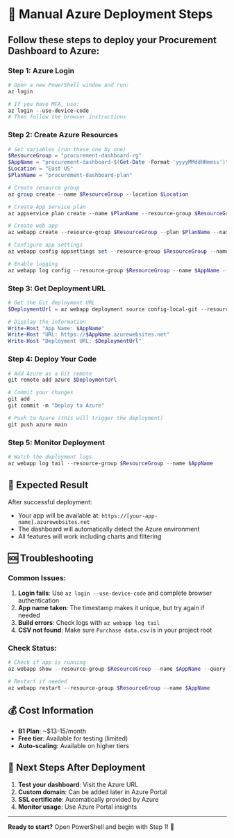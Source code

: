 # 🚀 Manual Azure Deployment Steps

## Follow these steps to deploy your Procurement Dashboard to Azure:

### Step 1: Azure Login
```powershell
# Open a new PowerShell window and run:
az login

# If you have MFA, use:
az login --use-device-code
# Then follow the browser instructions
```

### Step 2: Create Azure Resources
```powershell
# Set variables (run these one by one)
$ResourceGroup = "procurement-dashboard-rg"
$AppName = "procurement-dashboard-$(Get-Date -Format 'yyyyMMddHHmmss')"
$Location = "East US"
$PlanName = "procurement-dashboard-plan"

# Create resource group
az group create --name $ResourceGroup --location $Location

# Create App Service plan
az appservice plan create --name $PlanName --resource-group $ResourceGroup --sku B1 --is-linux

# Create web app
az webapp create --resource-group $ResourceGroup --plan $PlanName --name $AppName --runtime "PYTHON|3.9" --deployment-local-git

# Configure app settings
az webapp config appsettings set --resource-group $ResourceGroup --name $AppName --settings SCM_DO_BUILD_DURING_DEPLOYMENT=true FLASK_ENV=production

# Enable logging
az webapp log config --resource-group $ResourceGroup --name $AppName --application-logging filesystem --level information
```

### Step 3: Get Deployment URL
```powershell
# Get the Git deployment URL
$DeploymentUrl = az webapp deployment source config-local-git --resource-group $ResourceGroup --name $AppName --query url --output tsv

# Display the information
Write-Host "App Name: $AppName"
Write-Host "URL: https://$AppName.azurewebsites.net"
Write-Host "Deployment URL: $DeploymentUrl"
```

### Step 4: Deploy Your Code
```powershell
# Add Azure as a Git remote
git remote add azure $DeploymentUrl

# Commit your changes
git add .
git commit -m "Deploy to Azure"

# Push to Azure (this will trigger the deployment)
git push azure main
```

### Step 5: Monitor Deployment
```powershell
# Watch the deployment logs
az webapp log tail --resource-group $ResourceGroup --name $AppName
```

## 🎯 Expected Result

After successful deployment:
- Your app will be available at: `https://[your-app-name].azurewebsites.net`
- The dashboard will automatically detect the Azure environment
- All features will work including charts and filtering

## 🆘 Troubleshooting

### Common Issues:
1. **Login fails**: Use `az login --use-device-code` and complete browser authentication
2. **App name taken**: The timestamp makes it unique, but try again if needed
3. **Build errors**: Check logs with `az webapp log tail`
4. **CSV not found**: Make sure `Purchase data.csv` is in your project root

### Check Status:
```powershell
# Check if app is running
az webapp show --resource-group $ResourceGroup --name $AppName --query state

# Restart if needed
az webapp restart --resource-group $ResourceGroup --name $AppName
```

## 💰 Cost Information
- **B1 Plan**: ~$13-15/month
- **Free tier**: Available for testing (limited)
- **Auto-scaling**: Available on higher tiers

## 🎉 Next Steps After Deployment

1. **Test your dashboard**: Visit the Azure URL
2. **Custom domain**: Can be added later in Azure Portal
3. **SSL certificate**: Automatically provided by Azure
4. **Monitor usage**: Use Azure Portal insights

---

**Ready to start?** Open PowerShell and begin with Step 1! 🚀
